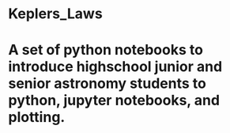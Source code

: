 # Keplers_Laws
# A set of python notebooks to introduce highschool junior and senior astronomy students to python, jupyter notebooks, and plotting.
